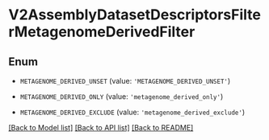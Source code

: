 # V2AssemblyDatasetDescriptorsFilterMetagenomeDerivedFilter


## Enum

* `METAGENOME_DERIVED_UNSET` (value: `'METAGENOME_DERIVED_UNSET'`)

* `METAGENOME_DERIVED_ONLY` (value: `'metagenome_derived_only'`)

* `METAGENOME_DERIVED_EXCLUDE` (value: `'metagenome_derived_exclude'`)

[[Back to Model list]](../README.md#documentation-for-models) [[Back to API list]](../README.md#documentation-for-api-endpoints) [[Back to README]](../README.md)


